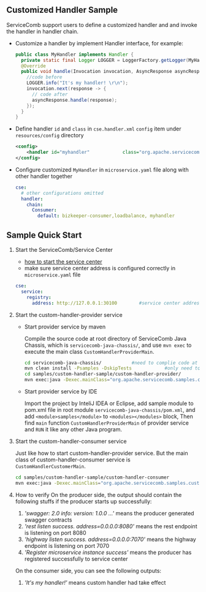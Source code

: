 ## Customized Handler Sample

ServiceComb support users to define a customized handler and and invoke the handler in handler chain.

* Customize a handler by implement Handler interface, for example:

  ```java
  public class MyHandler implements Handler {
    private static final Logger LOGGER = LoggerFactory.getLogger(MyHandler.class);
    @Override
    public void handle(Invocation invocation, AsyncResponse asyncResponse) throws Exception {
      //code before
      LOGGER.info("It's my handler! \r\n");
      invocation.next(response -> {
        // code after
        asyncResponse.handle(response);
      });
    }
  }
  ```

* Define handler `id` and `class` in `cse.handler.xml` `config` item under `resources/config` directory

  ```xml
  <config>
      <handler id="myhandler" 		     class="org.apache.servicecomb.samples.customerhandler.handlers.MyHandler" />
  </config>

  ```

* Configure customized `MyHandler` in `microservice.yaml` file along with other handler together

  ```yaml
  cse:
    # other configurations omitted
    handler:
      chain:
        Consumer:
          default: bizkeeper-consumer,loadbalance, myhandler
  ```

## Sample Quick Start

1. Start the ServiceComb/Service Center

   - [how to start the service center](http://servicecomb.apache.org/users/setup-environment/#)
   - make sure service center address is configured correctly in `microservice.yaml` file

   ```yaml
   cse:
     service:
       registry:
         address: http://127.0.0.1:30100		#service center address
   ```

2. Start the custom-handler-provider service

   - Start provider service by maven

     Compile the source code at root directory of ServiceComb Java Chassis, which is `servicecomb-java-chassis/`, and use `mvn exec` to execute the main class `CustomHandlerProviderMain`.

     ```bash
     cd servicecomb-java-chassis/			#need to complie code at root directory
     mvn clean install -Psamples -DskipTests			#only need to install at first time.
     cd samples/custom-handler-sample/custom-handler-provider/
     mvn exec:java -Dexec.mainClass="org.apache.servicecomb.samples.customerhandler.provider.CustomHandlerProviderMain"
     ```

   - Start provider service by IDE

     Import the project by InteliJ IDEA or Eclipse, add sample module to pom.xml file in root module `servicecomb-java-chassis/pom.xml`, and add `<module>samples</module>` to `<modules></modules>` block, Then find `main` function `CustomHandlerProviderMain` of provider service and `RUN` it like any other Java program.

3. Start the custom-handler-consumer service

   Just like how to start custom-handler-provider service. But the main class of custom-handler-consumer service is `CustomHandlerCustomerMain`. 

   ```bash
   cd samples/custom-handler-sample/custom-handler-consumer
   mvn exec:java -Dexec.mainClass="org.apache.servicecomb.samples.customerhandler.consumer.CustomHandlerCustomerMain"
   ```

4. How to verify
   On the producer side, the output should contain the following stuffs if the producer starts up successfully:
   1. *'swagger: 2.0 info: version: 1.0.0 ...'* means the producer generated swagger contracts
   2. *'rest listen success. address=0.0.0.0:8080'* means the rest endpoint is listening on port 8080
   3. *'highway listen success. address=0.0.0.0:7070'* means the highway endpoint is listening on port 7070
   4. *'Register microservice instance success'* means the producer has registered successfully to service center
   
   On the consumer side, you can see the following outputs:
   1. *'It's my handler!'* means custom handler had take effect
  
